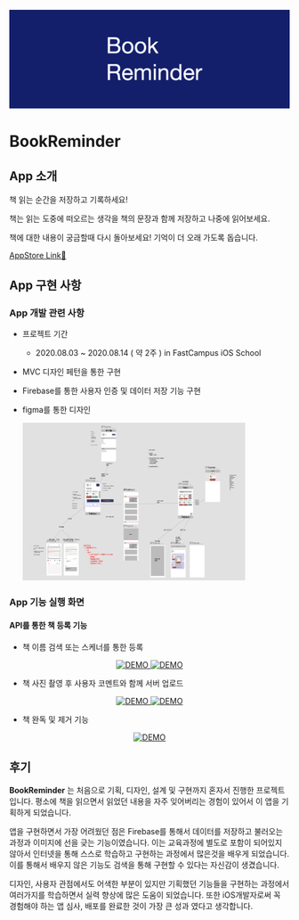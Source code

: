 ![RookReminderLogo](./Info/RookReminderLogo.png)

# BookReminder

## App 소개

책 읽는 순간을 저장하고 기록하세요!

책는 읽는 도중에 떠오르는 생각을 책의 문장과 함께 저장하고 나중에 읽어보세요.

책에 대한 내용이 궁금할때 다시 돌아보세요! 기억이 더 오래 가도록 돕습니다.

[AppStore Link🔗](https://apps.apple.com/kr/app/bookreminder/id1528348501)

## App 구현 사항

### App 개발 관련 사항

- 프로젝트 기간 

  - 2020.08.03 ~ 2020.08.14 ( 약 2주 )  in FastCampus iOS School

- MVC 디자인 페턴을 통한 구현

- Firebase를 통한 사용자 인증 및 데이터 저장 기능 구현

- figma를 통한 디자인 

  <img src="./Info/AppDesignWithFigma.png" alt="AppDesignWithFigma" style="zoom:50%;" />

### App 기능 실행 화면

#### API를 통한 책 등록 기능

- 책 이름 검색 또는 스케너를 통한 등록

<p align="center">
    <a href="https://youtu.be/TYP0vVZMqtI">
        <img width="180" height="400" src="./Info/Demo/BookReminder01.gif" alt="DEMO" style="zoom: 100%;" />
    </a>
    <a href="https://youtu.be/fndJkIG_o58">
        <img width="180" height="400" src="./Info/Demo/BookReminder02.gif" alt="DEMO" style="zoom: 100%;" />
    </a>
<p>

- 책 사진 촬영 후 사용자 코멘트와 함께 서버 업로드

<p align="center">
    <a href="https://youtu.be/PQU-EDTy0T4">
        <img width="180" height="400" src="./Info/Demo/BookReminder03.gif" alt="DEMO" style="zoom: 100%;" />
    </a>
    <a href="https://youtu.be/MXebSmyJzGk">
        <img width="180" height="400" src="./Info/Demo/BookReminder04.gif" alt="DEMO" style="zoom: 100%;" />
    </a>
<p>

- 책 완독 및 제거 기능

<p align="center">
    <a href="https://youtu.be/fgcmRp5ErdQ">
        <img width="180" height="400" src="./Info/Demo/BookReminder05.gif" alt="DEMO" style="zoom: 100%;" />
    </a>
<p>

## 후기

 **BookReminder** 는 처음으로 기획, 디자인, 설계 및 구현까지 혼자서 진행한 프로젝트입니다. 평소에 책을 읽으면서 읽었던 내용을 자주 잊어버리는 경험이 있어서 이 앱을 기획하게 되었습니다.

 앱을 구현하면서 가장 어려웠던 점은 Firebase를 통해서 데이터를 저장하고 불러오는 과정과 이미지에 선을 긎는 기능이였습니다. 이는 교육과정에 별도로 포함이 되어있지 않아서 인터넷을 통해 스스로 학습하고 구현하는 과정에서 많은것을 배우게 되었습니다. 이를 통해서 배우지 않은 기능도 검색을 통해 구현할 수 있다는 자신감이 생겼습니다.

  디자인, 사용자 관점에서도 어색한 부분이 있지만 기획했던 기능들을 구현하는 과정에서 여러가지를 학습하면서 실력 향상에 많은 도움이 되었습니다. 또한 iOS개발자로써 꼭 경험해야 하는 앱 심사, 배포를 완료한 것이 가장 큰 성과 였다고 생각합니다.